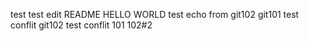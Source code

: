 test test
edit README
HELLO WORLD
test echo from 
git102
git101 test conflit
git102 test conflit
101
102#2